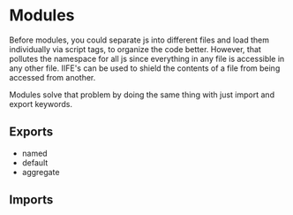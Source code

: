 # Modules
Before modules, you could separate js into different files and load them individually via script tags, to organize the code better. However, that pollutes the namespace for all js since everything in any file is accessible in any other file. IIFE's can be used to shield the contents of a file from being accessed from another.

Modules solve that problem by doing the same thing with just import and export keywords.

## Exports
- named
- default
- aggregate


## Imports